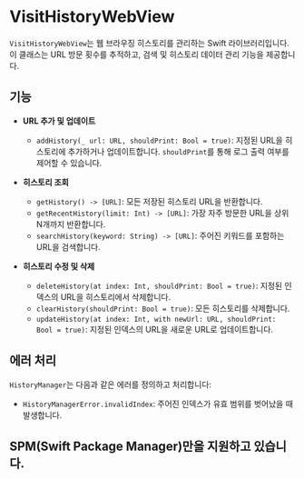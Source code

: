 # VisitHistoryWebView

`VisitHistoryWebView`는 웹 브라우징 히스토리를 관리하는 Swift 라이브러리입니다. 이 클래스는 URL 방문 횟수를 추적하고, 검색 및 히스토리 데이터 관리 기능을 제공합니다.

## 기능

- **URL 추가 및 업데이트**
  - `addHistory(_ url: URL, shouldPrint: Bool = true)`: 지정된 URL을 히스토리에 추가하거나 업데이트합니다. `shouldPrint`를 통해 로그 출력 여부를 제어할 수 있습니다.

- **히스토리 조회**
  - `getHistory() -> [URL]`: 모든 저장된 히스토리 URL을 반환합니다.
  - `getRecentHistory(limit: Int) -> [URL]`: 가장 자주 방문한 URL을 상위 N개까지 반환합니다.
  - `searchHistory(keyword: String) -> [URL]`: 주어진 키워드를 포함하는 URL을 검색합니다.

- **히스토리 수정 및 삭제**
  - `deleteHistory(at index: Int, shouldPrint: Bool = true)`: 지정된 인덱스의 URL을 히스토리에서 삭제합니다.
  - `clearHistory(shouldPrint: Bool = true)`: 모든 히스토리를 삭제합니다.
  - `updateHistory(at index: Int, with newUrl: URL, shouldPrint: Bool = true)`: 지정된 인덱스의 URL을 새로운 URL로 업데이트합니다.

## 에러 처리

`HistoryManager`는 다음과 같은 에러를 정의하고 처리합니다:
- `HistoryManagerError.invalidIndex`: 주어진 인덱스가 유효 범위를 벗어났을 때 발생합니다.

## SPM(Swift Package Manager)만을 지원하고 있습니다.
